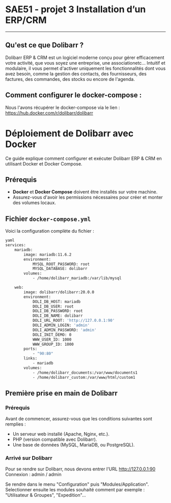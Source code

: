 # SAE51 - projet 3 Installation d’un ERP/CRM

---

## Qu'est ce que Dolibarr ? 

Dolibarr ERP & CRM est un logiciel moderne conçu pour gérer efficacement votre activité, que vous soyez une entreprise, une associationetc... Intuitif et modulaire, il vous permet d'activer uniquement les fonctionnalités dont vous avez besoin, comme la gestion des contacts, des fournisseurs, des factures, des commandes, des stocks ou encore de l'agenda.

## Comment configurer le docker-compose : 

Nous l'avons récupérer le docker-compose via le lien : https://hub.docker.com/r/dolibarr/dolibarr
# Déploiement de Dolibarr avec Docker  

Ce guide explique comment configurer et exécuter Dolibarr ERP & CRM en utilisant Docker et Docker Compose.  

## Prérequis  
- **Docker** et **Docker Compose** doivent être installés sur votre machine.  
- Assurez-vous d'avoir les permissions nécessaires pour créer et monter des volumes locaux.  

## Fichier `docker-compose.yml`  

Voici la configuration complète du fichier :  

```bash
yaml
services:
    mariadb:
        image: mariadb:11.6.2
        environment:
            MYSQL_ROOT_PASSWORD: root
            MYSQL_DATABASE: dolibarr
        volumes:
            - /home/dolibarr_mariadb:/var/lib/mysql

    web:
        image: dolibarr/dolibarr:20.0.0
        environment:
            DOLI_DB_HOST: mariadb
            DOLI_DB_USER: root
            DOLI_DB_PASSWORD: root
            DOLI_DB_NAME: dolibarr
            DOLI_URL_ROOT: 'http://127.0.0.1:90'
            DOLI_ADMIN_LOGIN: 'admin'
            DOLI_ADMIN_PASSWORD: 'admin'
            DOLI_INIT_DEMO: 0
            WWW_USER_ID: 1000
            WWW_GROUP_ID: 1000
        ports:
            - "90:80"
        links:
            - mariadb
        volumes:
            - /home/dolibarr_documents:/var/www/documents1
            - /home/dolibarr_custom:/var/www/html/custom1
```


## Première prise en main de Dolibarr    

### Prérequis  
Avant de commencer, assurez-vous que les conditions suivantes sont remplies :  
- Un serveur web installé (Apache, Nginx, etc.).  
- PHP (version compatible avec Dolibarr).  
- Une base de données (MySQL, MariaDB, ou PostgreSQL).  

### Arrivé sur Dolibarr
Pour se rendre sur Dolibarr, nous devons entrer l'URL http://127.0.0.1:90
Connexion : admin / admin

Se rendre dans le menu "Configuration" puis "Modules/Application".
Selectionner ensuite les modules souhaité comment par exemple : "Utilisateur & Groupes", "Expedition"...

